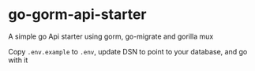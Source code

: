 # go-gorm-api-starter
A simple go Api starter using gorm, go-migrate and gorilla mux

Copy `.env.example` to `.env`, update DSN to point to your database, and go with it

